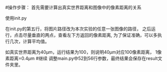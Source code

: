 #操作步骤：
首先需要计算出真实世界距离和图像中的像素距离的关系

使用init.py

在init.py的第五行，将图片路径改为本次实验的任意一张图像的路径，
之后运行，点击尽量垂直的两点，查看左下方返回的像素距离,
为了保证准确，可以多执行几次，计算平均值。

如真实世界距离为40μm，运行结果为100，则说明40μm对应100像素距离，
1像素距离=0.4μm
#继续
调整main.py中52到56行参数，最终结果会保存在result文件夹里。